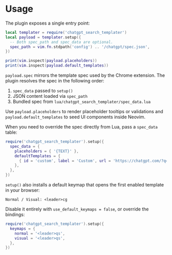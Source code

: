 # Usage

The plugin exposes a single entry point:

```lua
local templater = require('chatgpt_search_templater')
local payload = templater.setup({
  -- Both spec_path and spec_data are optional.
  spec_path = vim.fn.stdpath('config') .. '/chatgpt/spec.json',
})

print(vim.inspect(payload.placeholders))
print(vim.inspect(payload.default_templates))
```

`payload.spec` mirrors the template spec used by the Chrome extension. The
plugin resolves the spec in the following order:

1. `spec_data` passed to `setup()`
2. JSON content loaded via `spec_path`
3. Bundled spec from `lua/chatgpt_search_templater/spec_data.lua`

Use `payload.placeholders` to render placeholder tooltips or validations and
`payload.default_templates` to seed UI components inside Neovim.

When you need to override the spec directly from Lua, pass a `spec_data` table:

```lua
require('chatgpt_search_templater').setup({
  spec_data = {
    placeholders = { '{TEXT}' },
    defaultTemplates = {
      { id = 'custom', label = 'Custom', url = 'https://chatgpt.com/?q={TEXT}', queryTemplate = '{TEXT}', enabled = true },
    },
  },
})
```

`setup()` also installs a default keymap that opens the first enabled template in
your browser:

```text
Normal / Visual: <leader>cg
```

Disable it entirely with `use_default_keymaps = false`, or override the bindings:

```lua
require('chatgpt_search_templater').setup({
  keymaps = {
    normal = '<leader>qs',
    visual = '<leader>qs',
  },
})
```
